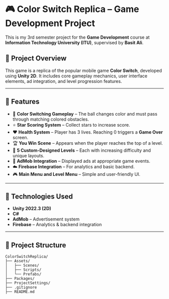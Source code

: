 # 🎮 Color Switch Replica – Game Development Project

This is my 3rd semester project for the **Game Development** course at **Information Technology University (ITU)**, supervised by **Basit Ali**.

## 📌 Project Overview

This game is a replica of the popular mobile game **Color Switch**, developed using **Unity 2D**. It includes core gameplay mechanics, user interface elements, ad integration, and level progression features.

---

## 🚀 Features

- 🎨 **Color Switching Gameplay** – The ball changes color and must pass through matching colored obstacles.
- ⭐ **Star Scoring System** – Collect stars to increase score.
- ❤️ **Health System** – Player has 3 lives. Reaching 0 triggers a **Game Over** screen.
- 🏆 **You Win Scene** – Appears when the player reaches the top of a level.
- 🧩 **5 Custom-Designed Levels** – Each with increasing difficulty and unique layouts.
- 📲 **AdMob Integration** – Displayed ads at appropriate game events.
- ☁️ **Firebase Integration** – For analytics and basic backend.
- 🎮 **Main Menu and Level Menu** – Simple and user-friendly UI.

---

## 🧪 Technologies Used

- **Unity 2022.3 (2D)**
- **C#**
- **AdMob** – Advertisement system
- **Firebase** – Analytics & backend integration

---


## 📁 Project Structure

```plaintext
ColorSwitchReplica/
├── Assets/
│   ├── Scenes/
│   ├── Scripts/
│   └── Prefabs/
├── Packages/
├── ProjectSettings/
├── .gitignore
├── README.md
